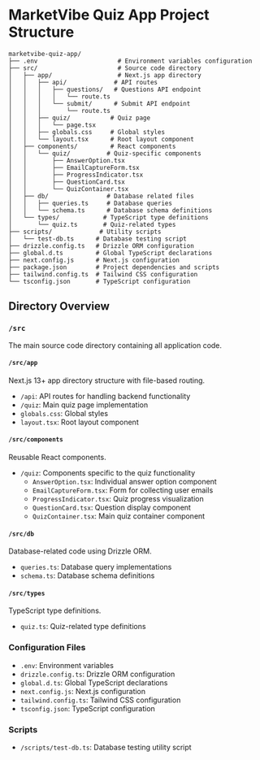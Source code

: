 # MarketVibe Quiz App Project Structure

```
marketvibe-quiz-app/
├── .env                      # Environment variables configuration
├── src/                      # Source code directory
│   ├── app/                  # Next.js app directory
│   │   ├── api/             # API routes
│   │   │   ├── questions/   # Questions API endpoint
│   │   │   │   └── route.ts
│   │   │   └── submit/      # Submit API endpoint
│   │   │       └── route.ts
│   │   ├── quiz/           # Quiz page
│   │   │   └── page.tsx
│   │   ├── globals.css     # Global styles
│   │   └── layout.tsx      # Root layout component
│   ├── components/         # React components
│   │   └── quiz/          # Quiz-specific components
│   │       ├── AnswerOption.tsx
│   │       ├── EmailCaptureForm.tsx
│   │       ├── ProgressIndicator.tsx
│   │       ├── QuestionCard.tsx
│   │       └── QuizContainer.tsx
│   ├── db/                # Database related files
│   │   ├── queries.ts     # Database queries
│   │   └── schema.ts      # Database schema definitions
│   └── types/            # TypeScript type definitions
│       └── quiz.ts       # Quiz-related types
├── scripts/             # Utility scripts
│   └── test-db.ts      # Database testing script
├── drizzle.config.ts   # Drizzle ORM configuration
├── global.d.ts         # Global TypeScript declarations
├── next.config.js      # Next.js configuration
├── package.json        # Project dependencies and scripts
├── tailwind.config.ts  # Tailwind CSS configuration
└── tsconfig.json       # TypeScript configuration
```

## Directory Overview

### `/src`
The main source code directory containing all application code.

#### `/src/app`
Next.js 13+ app directory structure with file-based routing.
- `/api`: API routes for handling backend functionality
- `/quiz`: Main quiz page implementation
- `globals.css`: Global styles
- `layout.tsx`: Root layout component

#### `/src/components`
Reusable React components.
- `/quiz`: Components specific to the quiz functionality
  - `AnswerOption.tsx`: Individual answer option component
  - `EmailCaptureForm.tsx`: Form for collecting user emails
  - `ProgressIndicator.tsx`: Quiz progress visualization
  - `QuestionCard.tsx`: Question display component
  - `QuizContainer.tsx`: Main quiz container component

#### `/src/db`
Database-related code using Drizzle ORM.
- `queries.ts`: Database query implementations
- `schema.ts`: Database schema definitions

#### `/src/types`
TypeScript type definitions.
- `quiz.ts`: Quiz-related type definitions

### Configuration Files
- `.env`: Environment variables
- `drizzle.config.ts`: Drizzle ORM configuration
- `global.d.ts`: Global TypeScript declarations
- `next.config.js`: Next.js configuration
- `tailwind.config.ts`: Tailwind CSS configuration
- `tsconfig.json`: TypeScript configuration

### Scripts
- `/scripts/test-db.ts`: Database testing utility script
